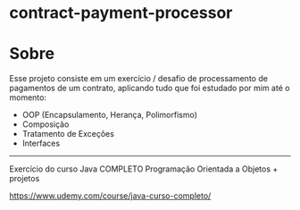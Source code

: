 # contract-payment-processor

# Sobre

Esse projeto consiste em um exercício / desafio de processamento de pagamentos de um contrato, aplicando tudo que foi estudado por mim até o momento:

- OOP (Encapsulamento, Herança, Polimorfismo)
- Composição
- Tratamento de Exceções
- Interfaces

---

Exercício do curso Java COMPLETO Programação Orientada a Objetos + projetos

https://www.udemy.com/course/java-curso-completo/
